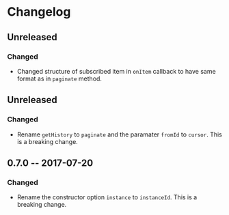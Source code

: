 # Changelog

## Unreleased
### Changed
- Changed structure of subscribed item in `onItem` callback to have same format as in `paginate` method.

## Unreleased
### Changed
- Rename `getHistory` to `paginate` and the paramater `fromId` to `cursor`.
  This is a breaking change.

## 0.7.0 -- 2017-07-20
### Changed
- Rename the constructor option `instance` to `instanceId`. This is a breaking
  change.
